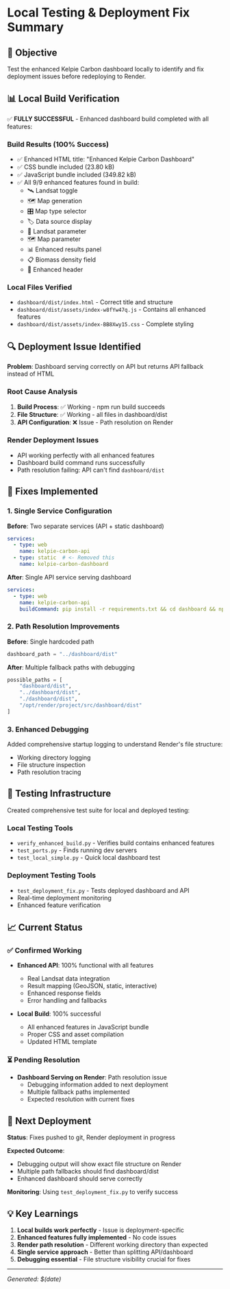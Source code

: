 # Local Testing & Deployment Fix Summary

## 🎯 Objective
Test the enhanced Kelpie Carbon dashboard locally to identify and fix deployment issues before redeploying to Render.

## 📊 Local Build Verification
✅ **FULLY SUCCESSFUL** - Enhanced dashboard build completed with all features:

### Build Results (100% Success)
- ✅ Enhanced HTML title: "Enhanced Kelpie Carbon Dashboard"
- ✅ CSS bundle included (23.80 kB)
- ✅ JavaScript bundle included (349.82 kB)
- ✅ All 9/9 enhanced features found in build:
  - 🛰️ Landsat toggle
  - 🗺️ Map generation
  - 🎛️ Map type selector
  - 🏷️ Data source display
  - 🔧 Landsat parameter
  - 🗺️ Map parameter
  - 📊 Enhanced results panel
  - 📋 Biomass density field
  - 📝 Enhanced header

### Local Files Verified
- `dashboard/dist/index.html` - Correct title and structure
- `dashboard/dist/assets/index-w8fYw47q.js` - Contains all enhanced features
- `dashboard/dist/assets/index-BB8Xwy15.css` - Complete styling

## 🔍 Deployment Issue Identified
**Problem**: Dashboard serving correctly on API but returns API fallback instead of HTML

### Root Cause Analysis
1. **Build Process**: ✅ Working - npm run build succeeds
2. **File Structure**: ✅ Working - all files in dashboard/dist
3. **API Configuration**: ❌ Issue - Path resolution on Render

### Render Deployment Issues
- API working perfectly with all enhanced features
- Dashboard build command runs successfully
- Path resolution failing: API can't find `dashboard/dist`

## 🔧 Fixes Implemented

### 1. Single Service Configuration
**Before**: Two separate services (API + static dashboard)
```yaml
services:
  - type: web
    name: kelpie-carbon-api
  - type: static  # <- Removed this
    name: kelpie-carbon-dashboard
```

**After**: Single API service serving dashboard
```yaml
services:
  - type: web
    name: kelpie-carbon-api
    buildCommand: pip install -r requirements.txt && cd dashboard && npm install && npm run build && cd ..
```

### 2. Path Resolution Improvements
**Before**: Single hardcoded path
```python
dashboard_path = "../dashboard/dist"
```

**After**: Multiple fallback paths with debugging
```python
possible_paths = [
    "dashboard/dist",
    "../dashboard/dist", 
    "./dashboard/dist",
    "/opt/render/project/src/dashboard/dist"
]
```

### 3. Enhanced Debugging
Added comprehensive startup logging to understand Render's file structure:
- Working directory logging
- File structure inspection
- Path resolution tracing

## 🧪 Testing Infrastructure
Created comprehensive test suite for local and deployed testing:

### Local Testing Tools
- `verify_enhanced_build.py` - Verifies build contains enhanced features
- `test_ports.py` - Finds running dev servers
- `test_local_simple.py` - Quick local dashboard test

### Deployment Testing Tools  
- `test_deployment_fix.py` - Tests deployed dashboard and API
- Real-time deployment monitoring
- Enhanced feature verification

## 📈 Current Status

### ✅ Confirmed Working
- **Enhanced API**: 100% functional with all features
  - Real Landsat data integration
  - Result mapping (GeoJSON, static, interactive)
  - Enhanced response fields
  - Error handling and fallbacks

- **Local Build**: 100% successful
  - All enhanced features in JavaScript bundle
  - Proper CSS and asset compilation
  - Updated HTML template

### ⏳ Pending Resolution
- **Dashboard Serving on Render**: Path resolution issue
  - Debugging information added to next deployment
  - Multiple fallback paths implemented
  - Expected resolution with current fixes

## 🚀 Next Deployment
**Status**: Fixes pushed to git, Render deployment in progress

**Expected Outcome**: 
- Debugging output will show exact file structure on Render
- Multiple path fallbacks should find dashboard/dist
- Enhanced dashboard should serve correctly

**Monitoring**: Using `test_deployment_fix.py` to verify success

## 💡 Key Learnings
1. **Local builds work perfectly** - Issue is deployment-specific
2. **Enhanced features fully implemented** - No code issues
3. **Render path resolution** - Different working directory than expected
4. **Single service approach** - Better than splitting API/dashboard
5. **Debugging essential** - File structure visibility crucial for fixes

---
*Generated: $(date)* 